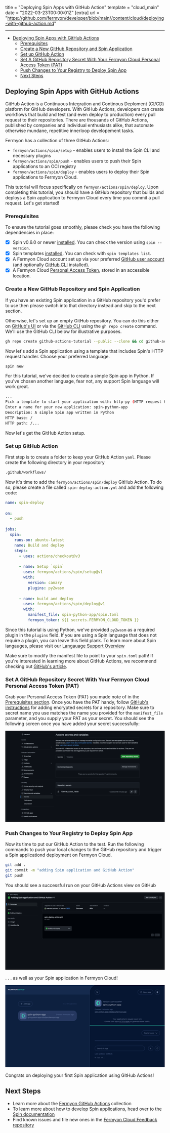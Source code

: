 title = "Deploying Spin Apps with GitHub Action"
template = "cloud_main"
date = "2022-03-23T00:00:01Z"
[extra]
url = "https://github.com/fermyon/developer/blob/main//content/cloud/deploying-with-github-action.md"

---
- [Deploying Spin Apps with GitHub Actions](#visual-studio-code)
  - [Prerequisites](#prerequisites)
  - [Create a New GitHub Repository and Spin Application](#create-a-new-github-repository-and-spin-application)
  - [Set up GitHub Action](#set-up-github-action)
  - [Set A GitHub Repository Secret With Your Fermyon Cloud Personal Access Token (PAT)](#set-a-github-repository-secret-with-your-fermyon-cloud-personal-access-token-pat)
  - [Push Changes to Your Registry to Deploy Spin App](#push-changes-to-your-registry-to-deploy-spin-app)
  - [Next Steps](#next-steps)

## Deploying Spin Apps with GitHub Actions

GitHub Action is a Continuous Integration and Continous Deploment (CI/CD) platform for GitHub developers. With GitHub Actions, developers can create workflows that build and test (and even deploy to production) every pull request to their repositories. There are thousands of GitHub Actions, published by companies and individual enthusiasts alike, that automate otherwise mundane, repetitive innerloop developement tasks. 

Fermyon has a collection of three GitHub Actions: 
* `fermyon/actions/spin/setup` - enables users to install the Spin CLI and necessary plugins
*  `fermyon/actions/spin/push` - enables users to push their Spin applications to an OCI registry
*  `fermyon/actions/spin/deploy` - enables users to deploy their Spin applications to Fermyon Cloud.

This tutorial will focus specifically on `fermyon/actions/spin/deploy`. Upon completing this tutorial, you should have a GitHub repository that builds and deploys a Spin application to Fermyon Cloud every time you commit a pull request. Let's get started!

### Prerequisites 

To ensure the tutorial goes smoothly, please check you have the following dependencies in place: 
- [x] Spin v0.6.0 or newer [installed](quickstart#install-spin). You can check the version using `spin --version`.
- [x] Spin templates [installed](./spin/managing-templates#installing-from-the-spin-git-repository). You can check with `spin templates list`.
- [x] A Fermyon Cloud account set up via your preferred [GitHub user account](https://docs.github.com/account-and-profile/setting-up-and-managing-your-personal-account-on-github/managing-email-preferences/remembering-your-github-username-or-email) (and optionally [GitHub CLI](https://cli.github.com/manual/) installed).
- [x] A Fermyon Cloud [Personal Access Token](user-settings.md/#create-and-manage-a-personal-access-token-pat), stored in an accessible location. 

### Create a New GitHub Repository and Spin Application

If you have an existing Spin application in a GitHub repository you'd prefer to use then please switch into that directory instead and skip to the next section.

Otherwise, let's set up an empty GitHub repository. You can do this either on [GitHub's UI](https://docs.github.com/en/repositories/creating-and-managing-repositories/creating-a-new-repository) or via the [GitHub CLI](https://cli.github.com/manual/gh_repo_create) using the `gh repo create` command. We'll use the GitHub CLI below for illustrative purposes.

<!-- @selectiveCpy -->

```bash
gh repo create github-actions-tutorial --public --clone && cd github-actions-tutorial
```

Now let's add a Spin application using a template that includes Spin's HTTP request handler. Choose your preferred language.

<!-- @selectiveCpy -->

```bash
spin new
```

For this tutorial, we've decided to create a simple Spin app in Python. If you've chosen another language, fear not, any support Spin language will work great. 

<!-- @selectiveNoCpy -->

```bash
...
Pick a template to start your application with: http-py (HTTP request handler using Python)
Enter a name for your new application: spin-python-app
Description: A simple Spin app written in Python
HTTP base: /
HTTP path: /...
```

Now let's get the GitHub Action setup. 

### Set up GitHub Action

First step is to create a folder to keep your GitHub Action `yaml`. Please create the following directory in your repository

<!-- @selectiveCpy -->

```bash
.github/workflows/
```

Now it's time to add the `fermyon/actions/spin/deploy` GitHub Action. To do so, please create a file called `spin-deploy-action.yml` and add the following code:

<!-- @selectiveCpy -->

```yml
name: spin-deploy

on:
  - push

jobs:
  spin:
    runs-on: ubuntu-latest
    name: Build and deploy
    steps:
      - uses: actions/checkout@v3

      - name: Setup `spin`
        uses: fermyon/actions/spin/setup@v1
        with:
          version: canary
          plugins: py2wasm

      - name: build and deploy
        uses: fermyon/actions/spin/deploy@v1
        with:
          manifest_file: spin-python-app/spin.toml
          fermyon_token: ${{ secrets.FERMYON_CLOUD_TOKEN }}
```

Since this tutorial is using Python, we've provided `py2wasm` as a required plugin in the `plugins` field. If you are using a Spin language that does not require a plugin, you can leave this field plank. To learn more about Spin langauges, please visit our [Langauage Support Overview](.spin/language-support-overview.md)

Make sure to modify the manifest file to point to your `spin.toml` path! If you're interested in learning more about GitHub Actions, we recommend checking out [GitHub's article](https://docs.github.com/en/actions/learn-github-actions/understanding-github-actions).

### Set A GitHub Repository Secret With Your Fermyon Cloud Personal Access Token (PAT)

Grab your Personal Access Token (PAT) you made note of in the [Prerequisites section](#prerequisites). Once you have the PAT handy, follow [GitHub's instructions](https://docs.github.com/en/actions/security-guides/encrypted-secrets#creating-encrypted-secrets-for-a-repository) for adding encrypted secrets for a repository. Make sure to secret name you use matches the name you provided for the `manifest_file` parameter, and you supply your PAT as your secret. You should see the following screen once you have added your secret successfully:

![Registry Secret View](/static/image/github-reg-secret-success.png)

### Push Changes to Your Registry to Deploy Spin App

Now its time to put our GitHub Action to the test. Run the following commands to push your local changes to the GitHub repository and trigger a Spin applicationd deployment on Fermyon Cloud.

<!-- @selectiveCpy -->

```bash
git add . 
git commit -m "adding Spin application and GitHub Action"
git push
```

You should see a successful run on your GitHub Actions view on GitHub

![GitHub Actions with Spin app deployed](/static/image/github-action-app-deployed-gh.png)

. . . as well as your Spin application in Fermyon Cloud!

![Fermyon Cloud with Spin app deployed via GitHub Actions](/static/image/github-action-app-deployed.png)

Congrats on deploying your first Spin application using GitHub Actions!

## Next Steps

- Learn more about the [Fermyon GitHub Actions](https://github.com/fermyon/actions) collection
- To learn more about how to develop Spin applications, head over to the [Spin documentation](/spin)
- Find known issues and file new ones in the [Fermyon Cloud Feedback repository](https://github.com/fermyon/feedback)